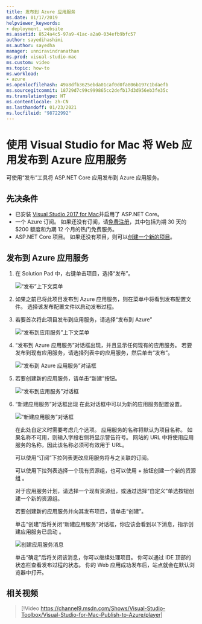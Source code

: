 ```yaml
---
title: 发布到 Azure 应用服务
ms.date: 01/17/2019
helpviewer_keywords:
- deployment, website
ms.assetid: 8524a4c5-97a9-41ac-a2a0-034efb9bfc57
author: sayedihashimi
ms.author: sayedha
manager: unniravindranathan
ms.prod: visual-studio-mac
ms.custom: video
ms.topic: how-to
ms.workload:
- azure
ms.openlocfilehash: 49a8dfb3625ebda01caf0d0fa806b197c1bdaefb
ms.sourcegitcommit: 18729d7c99c999865cc2defb17d3d956eb3fe35c
ms.translationtype: HT
ms.contentlocale: zh-CN
ms.lasthandoff: 01/23/2021
ms.locfileid: "98722992"
---
```

# <a name="publish-a-web-app-to-azure-app-service-using-visual-studio-for-mac"></a>使用 Visual Studio for Mac 将 Web 应用发布到 Azure 应用服务

可使用“发布”工具将 ASP.NET Core 应用发布到 Azure 应用服务。

## <a name="prerequisites"></a>先决条件

- 已安装 [Visual Studio 2017 for Mac](https://visualstudio.microsoft.com/downloads/?utm_medium=microsoft&utm_source=docs.microsoft.com&utm_campaign=inline+link&utm_content=download+vs4mac2017)并启用了 ASP.NET Core。
- 一个 Azure 订阅。 如果还没有订阅，请[免费注册](https://azure.microsoft.com/free/dotnet/)，其中包括为期 30 天的 $200 额度和为期 12 个月的热门免费服务。
- ASP.NET Core 项目。 如果还没有项目，则可以[创建一个新的项目](./create-new-projects.md?view=vsmac-2017&preserve-view=true)。

## <a name="publish-to-azure-app-service"></a>发布到 Azure 应用服务

 1. 在 Solution Pad 中，右键单击项目，选择“发布”。

    ![“发布”上下文菜单](media/publish-context-menu.png)

 2. 如果之前已将此项目发布到 Azure 应用服务，则在菜单中将看到发布配置文件。 选择该发布配置文件以启动发布过程。

 3. 若要首次将此项目发布到应用服务，请选择“发布到 Azure”

    ![“发布到应用服务”上下文菜单](media/publish-to-azure-context-menu.png)

 4. “发布到 Azure 应用服务”对话框出现，并且显示任何现有的应用服务。 若要发布到现有应用服务，请选择列表中的应用服务，然后单击“发布”。

    ![“发布到 Azure 应用服务”对话框](media/publish-to-app-service-dialog.png)

 5. 若要创建新的应用服务，请单击“新建”按钮。

    ![“发布到应用服务”对话框](media/publish-to-app-service-dialog-new-selected.png)

 6. “新建应用服务”对话框出现 在此对话框中可以为新的应用服务配置设置。

    ![“新建应用服务”对话框](media/publish-new-app-service.png)

    在此处自定义时需要考虑几个选项。 应用服务的名称将默认为项目名称。 如果名称不可用，则输入字段右侧将显示警告符号。 网站的 URL 中将使用应用服务的名称，因此该名称必须可有效用于 URL。

    可以使用“订阅”下拉列表更改应用服务将与之关联的订阅。

    可以使用下拉列表选择一个现有资源组，也可以使用 + 按钮创建一个新的资源组 。

    对于应用服务计划，请选择一个现有资源组，或通过选择“自定义”单选按钮创建一个新的资源组。

    若要创建新的应用服务并向其发布项目，请单击“创建”。

    单击“创建”后将关闭“新建应用服务”对话框，你应该会看到以下消息，指示创建应用服务已启动 。

      ![创建应用服务消息](media/publish-create-app-service-message.png)

    单击“确定”后将关闭该消息，你可以继续处理项目。 你可以通过 IDE 顶部的状态栏查看发布过程的状态。 你的 Web 应用成功发布后，站点就会在默认浏览器中打开。

## <a name="related-video"></a>相关视频

> [!Video https://channel9.msdn.com/Shows/Visual-Studio-Toolbox/Visual-Studio-for-Mac-Publish-to-Azure/player]